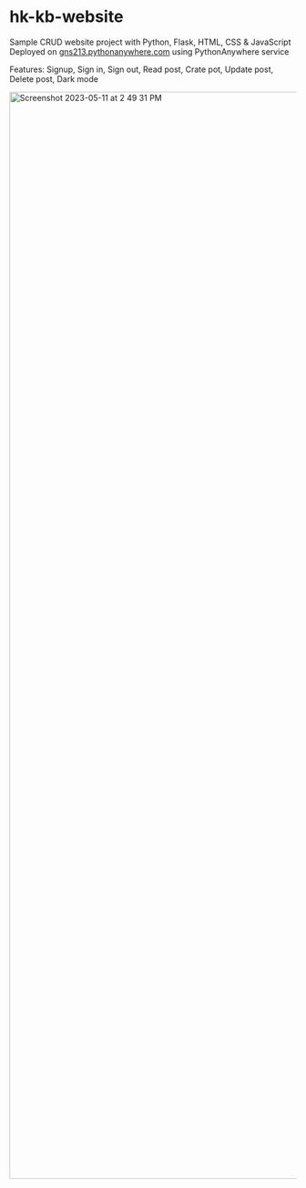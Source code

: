 # hk-kb-website
Sample CRUD website project with Python, Flask, HTML, CSS & JavaScript<br />
Deployed on <a href="gns213.pythonanywhere.com">gns213.pythonanywhere.com</a> using PythonAnywhere service

Features: Signup, Sign in, Sign out, Read post, Crate pot, Update post, Delete post, Dark mode

<img width="1909" alt="Screenshot 2023-05-11 at 2 49 31 PM" src="https://github.com/hungikim/hk-kb-website/assets/62039385/0145c326-240e-4f42-9feb-6c30c6fe5ba3">
